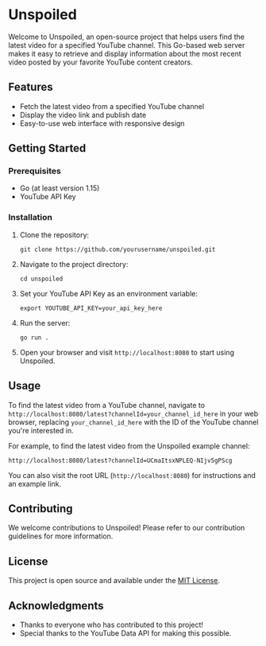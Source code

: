 
# Unspoiled

Welcome to Unspoiled, an open-source project that helps users find the latest video for a specified YouTube channel. This Go-based web server makes it easy to retrieve and display information about the most recent video posted by your favorite YouTube content creators.

## Features

- Fetch the latest video from a specified YouTube channel
- Display the video link and publish date
- Easy-to-use web interface with responsive design

## Getting Started

### Prerequisites

- Go (at least version 1.15)
- YouTube API Key

### Installation

1. Clone the repository:
   ```
   git clone https://github.com/yourusername/unspoiled.git
   ```
2. Navigate to the project directory:
   ```
   cd unspoiled
   ```
3. Set your YouTube API Key as an environment variable:
   ```
   export YOUTUBE_API_KEY=your_api_key_here
   ```
4. Run the server:
   ```
   go run .
   ```
5. Open your browser and visit `http://localhost:8080` to start using Unspoiled.

## Usage

To find the latest video from a YouTube channel, navigate to `http://localhost:8080/latest?channelId=your_channel_id_here` in your web browser, replacing `your_channel_id_here` with the ID of the YouTube channel you're interested in.

For example, to find the latest video from the Unspoiled example channel:
```
http://localhost:8080/latest?channelId=UCmaItsxNPLEQ-NIjv5gPScg
```

You can also visit the root URL (`http://localhost:8080`) for instructions and an example link.

## Contributing

We welcome contributions to Unspoiled! Please refer to our contribution guidelines for more information.

## License

This project is open source and available under the [MIT License](LICENSE).

## Acknowledgments

- Thanks to everyone who has contributed to this project!
- Special thanks to the YouTube Data API for making this possible.
